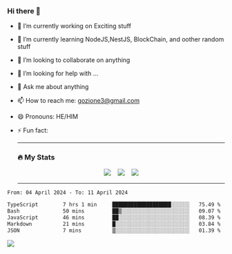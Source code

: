 ### Hi there 👋

<!--
**charlieScript/charlieScript** is a ✨ _special_ ✨ repository because its `README.md` (this file) appears on your GitHub profile.

Here are some ideas to get you started: -->

- 🔭 I’m currently working on Exciting stuff
- 🌱 I’m currently learning NodeJS,NestJS, BlockChain, and oother random stuff
- 👯 I’m looking to collaborate on anything
- 🤔 I’m looking for help with ...
- 💬 Ask me about anything
- 📫 How to reach me: gozione3@gmail.com
- 😄 Pronouns: HE/HIM
- ⚡ Fun fact:


  ---

  ### :fire: My Stats

  <div id="stats" align="center">
  <img src="http://github-readme-streak-stats.herokuapp.com?user=charlieScript&theme=dark&date_format=M%20j%5B%2C%20Y%5D" />&nbsp;&nbsp;&nbsp;
  <img src="https://github-readme-stats.vercel.app/api/top-langs/?username=charlieScript&layout=compact&theme=vision-friendly-dark"/>&nbsp;&nbsp;&nbsp;
  <img src="https://github-readme-stats.vercel.app/api?username=charlieScript&show_icons=true&theme=radical"/>
  </div>

  ---



<!--START_SECTION:waka-->

```txt
From: 04 April 2024 - To: 11 April 2024

TypeScript        7 hrs 1 min     ███████████████████░░░░░░   75.49 %
Bash              50 mins         ██▒░░░░░░░░░░░░░░░░░░░░░░   09.07 %
JavaScript        46 mins         ██░░░░░░░░░░░░░░░░░░░░░░░   08.39 %
Markdown          21 mins         █░░░░░░░░░░░░░░░░░░░░░░░░   03.84 %
JSON              7 mins          ▒░░░░░░░░░░░░░░░░░░░░░░░░   01.39 %
```

<!--END_SECTION:waka-->
![](https://komarev.com/ghpvc/?username=charlieScript)

